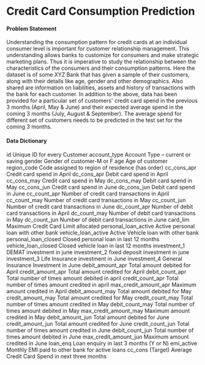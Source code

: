 # Credit Card Consumption Prediction
 
#### Problem Statement
Understanding the consumption pattern for credit cards at an individual consumer level is important for customer relationship management. This understanding allows banks to customize for consumers and make strategic marketing plans. Thus it is imperative to study the relationship between the characteristics of the consumers and their consumption patterns. Here the dataset is of some XYZ Bank that has given a sample of their customers, along with their details like age, gender and other demographics. Also shared are information on liabilities, assets and history of transactions with the bank for each customer. In addition to the above, data has been provided for a particular set of customers' credit card spend in the previous 3 months (April, May & June) and their expected average spend in the coming 3 months (July, August & September). The average spend for different set of customers needs to be predicted in the test set for the coming 3 months.

#### Data Dictionary

id Unique ID for every Customer
account_type Account Type – current or saving
gender Gender of customer-M or F
age Age of customer
region_code Code assigned to region of residence (has order)
cc_cons_apr Credit card spend in April
dc_cons_apr Debit card spend in April
cc_cons_may Credit card spend in May
dc_cons_may Debit card spend in May
cc_cons_jun Credit card spend in June
dc_cons_jun Debit card spend in June
cc_count_apr Number of credit card transactions in April
cc_count_may Number of credit card transactions in May
cc_count_jun Number of credit card transactions in June
dc_count_apr Number of debit card transactions in April
dc_count_may Number of debit card transactions in May
dc_count_jun Number of debit card transactions in June
card_lim Maximum Credit Card Limit allocated
personal_loan_active Active personal loan with other bank
vehicle_loan_active Active Vehicle loan with other bank
personal_loan_closed Closed personal loan in last 12 months
vehicle_loan_closed Closed vehicle loan in last 12 months
investment_1 DEMAT investment in june
investment_2 fixed deposit investment in june
investment_3 Life Insurance investment in June
investment_4 General Insurance Investment in June
debit_amount_apr Total amount debited for April
credit_amount_apr Total amount credited for April
debit_count_apr Total number of times amount debited in april
credit_count_apr Total number of times amount credited in april
max_credit_amount_apr Maximum amount credited in April
debit_amount_may Total amount debited for May
credit_amount_may Total amount credited for May
credit_count_may Total number of times amount credited in May
debit_count_may Total number of times amount debited in May
max_credit_amount_may Maximum amount credited in May
debit_amount_jun Total amount debited for June
credit_amount_jun Total amount credited for June
credit_count_jun Total number of times amount credited in June
debit_count_jun Total number of times amount debited in June
max_credit_amount_jun Maximum amount credited in June
loan_enq Loan enquiry in last 3 months (Y or N)
emi_active Monthly EMI paid to other bank for active loans
cc_cons (Target) Average Credit Card Spend in next three months
